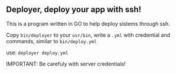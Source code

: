 ## Deployer, deploy your app with ssh!

This is a program written in GO to help deploy sistems through ssh.

Copy `bin/deployer` to your `usr/bin`, write a `.yml` with credential and commands, similar to `bin/deploy.yml`

use: `deployer deploy.yml`

IMPORTANT: Be carefuly with server credentials!
